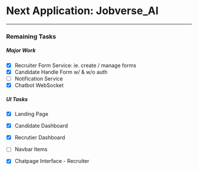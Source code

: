 
# Next Application: Jobverse_AI
---

### Remaining Tasks

##### Major Work
- [x] Recruiter Form Service: ie. create / manage forms
- [x] Candidate Handle Form w/ & w/o auth
- [ ] Notification Service
- [X] Chatbot WebSocket

##### UI Tasks
- [X] Landing Page
- [x] Candidate Dashboard
- [x] Recrutier Dashboard
- [ ] Navbar Items
- [X] Chatpage Interface - Recruiter




